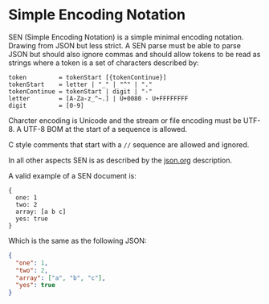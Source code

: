 # Simple Encoding Notation

SEN (Simple Encoding Notation) is a simple minimal encoding
notation. Drawing from JSON but less strict. A SEN parse must be able
to parse JSON but should also ignore commas and should allow tokens to
be read as strings where a token is a set of characters described
by:

```ebnf
token         = tokenStart [{tokenContinue}]
tokenStart    = letter | "_" | "^" | "."
tokenContinue = tokenStart | digit | "-"
letter        = [A-Za-z_^~.] | U+0080 - U+FFFFFFFF
digit         = [0-9]
```

Charcter encoding is Unicode and the stream or file encoding must be
UTF-8. A UTF-8 BOM at the start of a sequence is allowed.

C style comments that start with a `//` sequence are allowed and
ignored.

In all other aspects SEN is as described by the
[json.org](https://www.json.org/json-en.html) description.

A valid example of a SEN document is:

```
{
  one: 1
  two: 2
  array: [a b c]
  yes: true
}
```

Which is the same as the following JSON:

```json
{
  "one": 1,
  "two": 2,
  "array": ["a", "b", "c"],
  "yes": true
}
```

